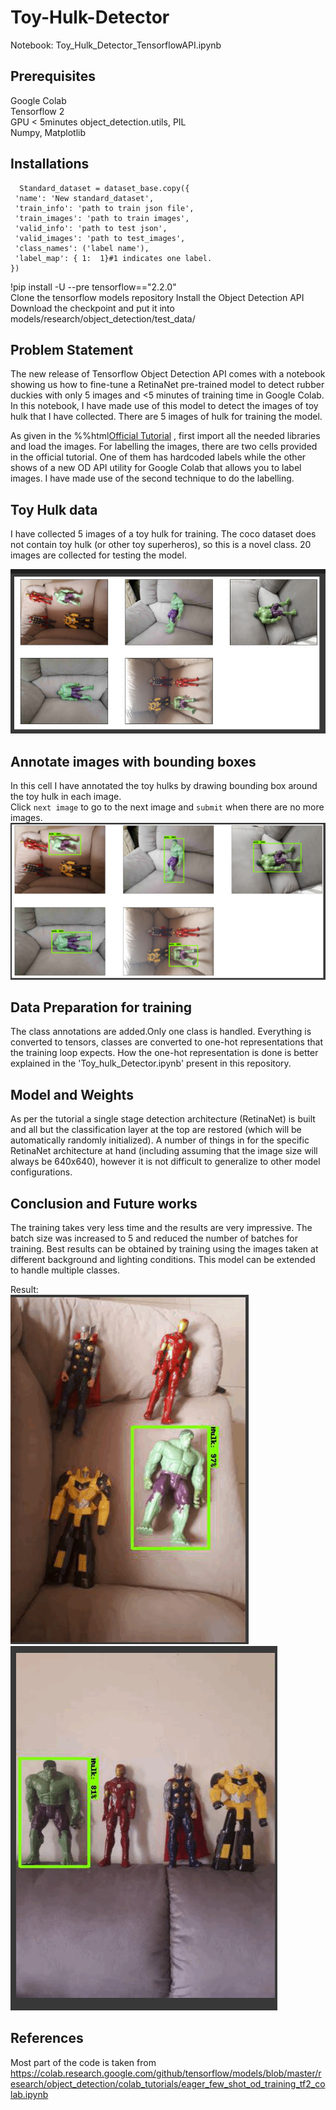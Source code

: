# Toy-Hulk-Detector

Notebook: Toy_Hulk_Detector_TensorflowAPI.ipynb

## Prerequisites

Google Colab  
Tensorflow 2  
GPU < 5minutes 
object_detection.utils, PIL  
Numpy, Matplotlib  

## Installations
 ``` 
   Standard_dataset = dataset_base.copy({   
  'name': 'New standard_dataset',   
  'train_info': 'path to train json file',     
  'train_images': 'path to train images',   
  'valid_info': 'path to test json',   
  'valid_images': 'path to test_images',   
  'class_names': ('label name'),    
  'label_map': { 1:  1}#1 indicates one label.   
}) 
```
!pip install -U --pre tensorflow=="2.2.0"  
Clone the tensorflow models repository
Install the Object Detection API
Download the checkpoint and put it into models/research/object_detection/test_data/

## Problem Statement
The new release of Tensorflow Object Detection API comes with a notebook showing us how to fine-tune a RetinaNet pre-trained model to detect rubber duckies with only 5 images and <5 minutes of training time in Google Colab. In this notebook, I have made use of this model to detect the images of toy hulk that I have collected. There are 5 images of hulk for training the model.

As given in the %%html<a href="https://colab.research.google.com/github/tensorflow/models/blob/master/research/object_detection/colab_tutorials/eager_few_shot_od_training_tf2_colab.ipynb">Official Tutorial</a> , first import all the needed libraries and load the images. For labelling the images, there are two cells provided in the official tutorial. One of them has hardcoded labels while the other shows of a new OD API utility for Google Colab that allows you to label images. I have made use of the second technique to do the labelling.

## Toy Hulk data
I have collected 5 images of a toy hulk for training. The coco dataset does not contain toy hulk (or other toy superheros), so this is a novel class. 20 images are collected for testing the model.

![alt text](https://github.com/sabdha/Toy-Hulk-Detector/blob/main/Training_set.png)

## Annotate images with bounding boxes

In this cell I have  annotated the toy hulks by drawing bounding box around the toy hulk in each image.   
Click `next image` to go to the next image and `submit` when there are no more images.
![alt text](https://github.com/sabdha/Toy-Hulk-Detector/blob/main/training_annotated.png)

## Data Preparation for training
The class annotations are added.Only one class is handled. Everything is converted to tensors, classes are converted to one-hot representations that the training loop expects. How the one-hot representation is done is better explained in the 'Toy_hulk_Detector.ipynb' present in this repository. 

## Model and Weights
As per the tutorial a single stage detection architecture (RetinaNet) is built and all but the classification layer at the top are restored (which will be automatically randomly initialized). A number of things in for the specific RetinaNet architecture at hand (including assuming that the image size will always be 640x640), however it is not difficult to generalize to other model configurations.

## Conclusion and Future works
The training takes very less time and the results are very impressive. The batch size was increased to 5 and reduced the number of batches for training.
Best results can be obtained by training using the images taken at different background and lighting conditions. This model can be extended to handle multiple classes.

Result:   
![alt text](https://github.com/sabdha/Toy-Hulk-Detector/blob/main/result1.png)  
![alt text](https://github.com/sabdha/Toy-Hulk-Detector/blob/main/result2.png)


## References
Most part of the code is taken from  
https://colab.research.google.com/github/tensorflow/models/blob/master/research/object_detection/colab_tutorials/eager_few_shot_od_training_tf2_colab.ipynb
